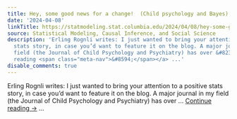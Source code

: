 ```yaml
---
title: Hey, some good news for a change!  (Child psychology and Bayes)
date: '2024-04-08'
linkTitle: https://statmodeling.stat.columbia.edu/2024/04/08/hey-some-good-news-for-a-change-child-psychology-and-bayes/
source: Statistical Modeling, Causal Inference, and Social Science
description: 'Erling Rognli writes: I just wanted to bring your attention to a positive
  stats story, in case you’d want to feature it on the blog. A major journal in my
  field (the Journal of Child Psychology and Psychiatry) has over &#8230; <a href="https://statmodeling.stat.columbia.edu/2024/04/08/hey-some-good-news-for-a-change-child-psychology-and-bayes/">Continue
  reading <span class="meta-nav">&#8594;</span></a> ...'
disable_comments: true
---
```

Erling Rognli writes: I just wanted to bring your attention to a positive stats story, in case you’d want to feature it on the blog. A major journal in my field (the Journal of Child Psychology and Psychiatry) has over &#8230; <a href="https://statmodeling.stat.columbia.edu/2024/04/08/hey-some-good-news-for-a-change-child-psychology-and-bayes/">Continue reading <span class="meta-nav">&#8594;</span></a> ...